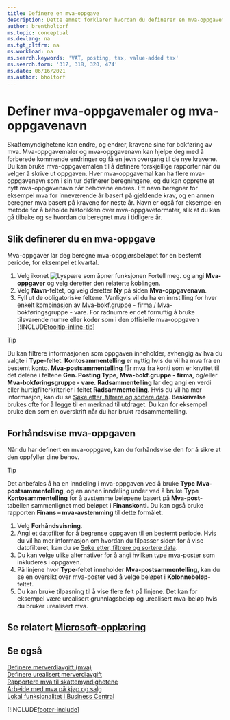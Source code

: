 ```yaml
---
title: Definere en mva-oppgave
description: Dette emnet forklarer hvordan du definerer en mva-oppgavemal og mva-oppgavenavn for å oppfylle krav fra skattemyndighetene.
author: brentholtorf
ms.topic: conceptual
ms.devlang: na
ms.tgt_pltfrm: na
ms.workload: na
ms.search.keywords: 'VAT, posting, tax, value-added tax'
ms.search.form: '317, 318, 320, 474'
ms.date: 06/16/2021
ms.author: bholtorf
---
```

# <a name="set-up-vat-statement-templates-and-vat-statement-names" />Definer mva-oppgavemaler og mva-oppgavenavn

Skattemyndighetene kan endre, og endrer, kravene sine for bokføring av mva. Mva-oppgavemaler og mva-oppgavenavn kan hjelpe deg med å forberede kommende endringer og få en jevn overgang til de nye kravene. Du kan bruke mva-oppgavemalen til å definere forskjellige rapporter når du velger å skrive ut oppgaven. Hver mva-oppgavemal kan ha flere mva-oppgavenavn som i sin tur definerer beregningene, og du kan opprette et nytt mva-oppgavenavn når behovene endres. Ett navn beregner for eksempel mva for inneværende år basert på gjeldende krav, og en annen beregner mva basert på kravene for neste år. Navn er også for eksempel en metode for å beholde historikken over mva-oppgaveformater, slik at du kan gå tilbake og se hvordan du beregnet mva i tidligere år.

## <a name="to-define-a-vat-statement" />Slik definerer du en mva-oppgave

Mva-oppgaver lar deg beregne mva-oppgjørsbeløpet for en bestemt periode, for eksempel et kvartal.

1. Velg ikonet ![Lyspære som åpner funksjonen Fortell meg.](media/ui-search/search_small.png "Fortell hva du vil gjøre") og angi **Mva-oppgaver** og velg deretter den relaterte koblingen.  
2. Velg **Navn**-feltet, og velg deretter **Ny** på siden **Mva-oppgavenavn**.
3. Fyll ut de obligatoriske feltene. Vanligvis vil du ha en innstilling for hver enkelt kombinasjon av Mva-bokf.gruppe - firma / Mva-bokføringsgruppe - vare. For radnumre er det fornuftig å bruke tilsvarende numre eller koder som i den offisielle mva-oppgaven [!INCLUDE[tooltip-inline-tip](includes/tooltip-inline-tip_md.md)]  

> [!Tip]
> Du kan filtrere informasjonen som oppgaven inneholder, avhengig av hva du valgte i **Type**-feltet. **Kontosammentelling** er nyttig hvis du vil ha mva fra en bestemt konto.
**Mva-postsammentelling** får mva fra konti som er knyttet til det delene i feltene **Gen. Posting Type**, **Mva-bokf.gruppe - firma**, og/eller **Mva-bokføringsgruppe - vare**. **Radsammentelling** lar deg angi en verdi eller hurtigfilterkriterier i feltet **Radsammentelling**. Hvis du vil ha mer informasjon, kan du se [Søke etter, filtrere og sortere data](ui-enter-criteria-filters.md). **Beskrivelse** brukes ofte for å legge til en merknad til utdraget. Du kan for eksempel bruke den som en overskrift når du har brukt radsammentelling.

## <a name="to-preview-the-vat-statement" />Forhåndsvise mva-oppgaven

Når du har definert en mva-oppgave, kan du forhåndsvise den for å sikre at den oppfyller dine behov.
> [!Tip]
> Det anbefales å ha en inndeling i mva-oppgaven ved å bruke **Type** **Mva-postsammentelling**, og en annen inndeling under ved å bruke **Type** **Kontosammentelling** for å avstemme beløpene basert på **Mva-post**-tabellen sammenlignet med beløpet i **Finanskonti**. Du kan også bruke rapporten **Finans – mva-avstemming** til dette formålet.

1. Velg **Forhåndsvisning**.
2. Angi et datofilter for å begrense oppgaven til en bestemt periode. Hvis du vil ha mer informasjon om hvordan du tilpasser siden for å vise datofilteret, kan du se [Søke etter, filtrere og sortere data](ui-enter-criteria-filters.md).
3. Du kan velge ulike alternativer for å angi hvilken type mva-poster som inkluderes i oppgaven.
4. På linjene hvor **Type**-feltet inneholder **Mva-postsammentelling**, kan du se en oversikt over mva-poster ved å velge beløpet i **Kolonnebeløp**-feltet.
5. Du kan bruke tilpasning til å vise flere felt på linjene. Det kan for eksempel være urealisert grunnlagsbeløp og urealisert mva-beløp hvis du bruker urealisert mva.

## <a name="see-related-microsoft-trainingtrainingpathsprocess-vat-dynamics--business-central" />Se relatert [Microsoft-opplæring](/training/paths/process-vat-dynamics-365-business-central/)

## <a name="see-also" />Se også

[Definere merverdiavgift (mva)](finance-setup-vat.md)  
[Definere urealisert merverdiavgift](finance-setup-unrealized-vat.md)  
[Rapportere mva til skattemyndighetene](finance-how-report-vat.md)  
[Arbeide med mva på kjøp og salg](finance-work-with-vat.md)  
[Lokal funksjonalitet i Business Central](about-localization.md)


[!INCLUDE[footer-include](includes/footer-banner.md)]
